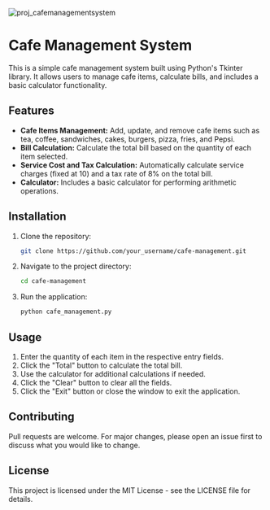 ![proj_cafemanagementsystem](https://github.com/SohailAsgharWorkOfficial/cafe-management/assets/146017386/8e3f03ae-57b2-4fac-8ddc-9f14dff62a1c)

# Cafe Management System

This is a simple cafe management system built using Python's Tkinter library. It allows users to manage cafe items, calculate bills, and includes a basic calculator functionality.

## Features

- **Cafe Items Management:** Add, update, and remove cafe items such as tea, coffee, sandwiches, cakes, burgers, pizza, fries, and Pepsi.
- **Bill Calculation:** Calculate the total bill based on the quantity of each item selected.
- **Service Cost and Tax Calculation:** Automatically calculate service charges (fixed at 10) and a tax rate of 8% on the total bill.
- **Calculator:** Includes a basic calculator for performing arithmetic operations.

## Installation

1. Clone the repository:
   ```bash
   git clone https://github.com/your_username/cafe-management.git

2. Navigate to the project directory:
   ```bash
   cd cafe-management

3. Run the application:
   ```bash
   python cafe_management.py

## Usage

1. Enter the quantity of each item in the respective entry fields.
2. Click the "Total" button to calculate the total bill.
3. Use the calculator for additional calculations if needed.
4. Click the "Clear" button to clear all the fields.
5. Click the "Exit" button or close the window to exit the application.

## Contributing

Pull requests are welcome. For major changes, please open an issue first to discuss what you would like to change.

## License

This project is licensed under the MIT License - see the LICENSE file for details.
